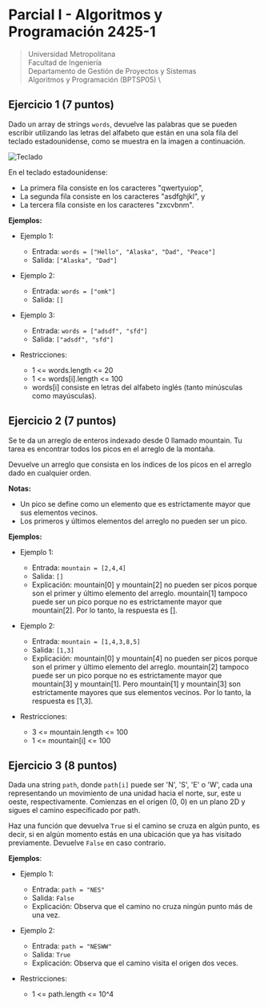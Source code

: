 # Parcial I - Algoritmos y Programación 2425-1

> Universidad Metropolitana \
> Facultad de Ingeniería \
> Departamento de Gestión de Proyectos y Sistemas \
> Algoritmos y Programación (BPTSP05) \

## Ejercicio 1 (7 puntos)

Dado un array de strings `words`, devuelve las palabras que se pueden escribir utilizando las letras del alfabeto que están en una sola fila del teclado estadounidense, como se muestra en la imagen a continuación.

![Teclado](https://www.daskeyboard.com/blog/wp-content/uploads/qwerty-windows-1024x338.jpg)

En el teclado estadounidense:

- La primera fila consiste en los caracteres "qwertyuiop",
- La segunda fila consiste en los caracteres "asdfghjkl", y
- La tercera fila consiste en los caracteres "zxcvbnm".

**Ejemplos:**

- Ejemplo 1:

  - Entrada: `words = ["Hello", "Alaska", "Dad", "Peace"]`
  - Salida: `["Alaska", "Dad"]`

- Ejemplo 2:

  - Entrada: `words = ["omk"]`
  - Salida: `[]`

- Ejemplo 3:

  - Entrada: `words = ["adsdf", "sfd"]`
  - Salida: `["adsdf", "sfd"]`

- Restricciones:

  - 1 <= words.length <= 20
  - 1 <= words[i].length <= 100
  - words[i] consiste en letras del alfabeto inglés (tanto minúsculas como mayúsculas).

## Ejercicio 2 (7 puntos)

Se te da un arreglo de enteros indexado desde 0 llamado mountain. Tu tarea es encontrar todos los picos en el arreglo de la montaña.

Devuelve un arreglo que consista en los índices de los picos en el arreglo dado en cualquier orden.

**Notas:**

- Un pico se define como un elemento que es estrictamente mayor que sus elementos vecinos.
- Los primeros y últimos elementos del arreglo no pueden ser un pico.

**Ejemplos:**

- Ejemplo 1:

  - Entrada: `mountain = [2,4,4]`
  - Salida: `[]`
  - Explicación: mountain[0] y mountain[2] no pueden ser picos porque son el primer y último elemento del arreglo. mountain[1] tampoco puede ser un pico porque no es estrictamente mayor que mountain[2]. Por lo tanto, la respuesta es [].

- Ejemplo 2:

  - Entrada: `mountain = [1,4,3,8,5]`
  - Salida: `[1,3]`
  - Explicación: mountain[0] y mountain[4] no pueden ser picos porque son el primer y último elemento del arreglo. mountain[2] tampoco puede ser un pico porque no es estrictamente mayor que mountain[3] y mountain[1]. Pero mountain[1] y mountain[3] son estrictamente mayores que sus elementos vecinos. Por lo tanto, la respuesta es [1,3].

- Restricciones:
  - 3 <= mountain.length <= 100
  - 1 <= mountain[i] <= 100

## Ejercicio 3 (8 puntos)

Dada una string `path`, donde `path[i]` puede ser 'N', 'S', 'E' o 'W', cada una representando un movimiento de una unidad hacia el norte, sur, este u oeste, respectivamente. Comienzas en el origen (0, 0) en un plano 2D y sigues el camino especificado por path.

Haz una función que devuelva `True` si el camino se cruza en algún punto, es decir, si en algún momento estás en una ubicación que ya has visitado previamente. Devuelve `False` en caso contrario.

**Ejemplos**:

- Ejemplo 1:

  - Entrada: `path = "NES"`
  - Salida: `False`
  - Explicación: Observa que el camino no cruza ningún punto más de una vez.

- Ejemplo 2:

  - Entrada: `path = "NESWW"`
  - Salida: `True`
  - Explicación: Observa que el camino visita el origen dos veces.

- Restricciones:

  - 1 <= path.length <= 10^4
